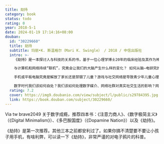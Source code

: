 ```yaml
---
title: 劫持
category: book
status: todo
rating: 0
year: 2018-5-1
date: 2024-01-19 17:14:16+08:00
douban:
  id: "30229660"
  title: 劫持
  subtitle: 玛丽•K. 斯温格尔（Mari K. Swingle） / 2018 / 中信出版社
  intro: >-
    《劫持》是一本探讨人与科技的关系的书，基于一位心理学博士20年的临床经验及其作为神经认知科学研究者的脑—电研究成果。在这本面向大众的科普书中，作者以深入浅出的方式，探讨了手机、电脑等便携式数字设备及让人“永不下线”的互联网对现代人尤其是青少年大脑的影响，从神经认知科学和精神分析的角度，有力地证明了数字媒介与大脑和人类行为的关系，探讨了手机等如何对人的大脑进行劫持或操控，并给出了自己作为从业医师的实际建议，兼具可读性与可靠性。围绕着“数字媒介成瘾”这一主题，作者精心构建了全书的结构，既以社会观察及自己经手的实际病例作为例证分析证明自己的观点，又专门介绍了神经生物学的相关知识及数据成果作为科学支撑，兼具可读性与可靠性。书中主要讨论了如下问题：

    与计算机和网络持续“联机”，究竟会让我们的大脑产生什么样的变化？ 如何从脑—电研究的角度来重新看待数字媒介对我们生活的影响？

    手机或平板电脑究竟是解放了家长还是禁锢了儿童？游戏与社交网络是导致青少年儿童心理疾病的罪魁祸首吗？作为家长和教育工作者，该如何面对“数字一代”，给予他们恰当的帮助与指引？

    数字时代我们该如何自处？我们该如何处理数字媒介、网络社群对真实社交生活的影响？网络霸凌、狂躁、抑郁、群体性孤独、强迫性搜索……这一切问题的根源究竟在哪里？是技术本身的问题，还是我们使用的方法出了问题？
  rating: 7.2
  cover: https://img9.doubanio.com/view/subject/l/public/s29784395.jpg
  link: https://book.douban.com/subject/30229660/
---
```


Via tw brave2049 关于数字成瘾，推荐四本书：《注意力商人》、《数字极简主义》（《Digital Minimalism》）、《多巴胺国度》（《Dopamine Nation》）以及《劫持》。

《劫持》是第一次推荐。其他三本之前都安利过了。如果你搞不清楚要不要让小孩子用手机，有啥利弊，可以读一下《劫持》，非常严谨的对电子鸦片的科普。
